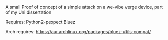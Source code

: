 A small Proof of concept of a simple attack on a we-vibe verge device, part of my Uni dissertation



Requires:
Python2-pexpect
Bluez

Arch requires:
https://aur.archlinux.org/packages/bluez-utils-compat/
